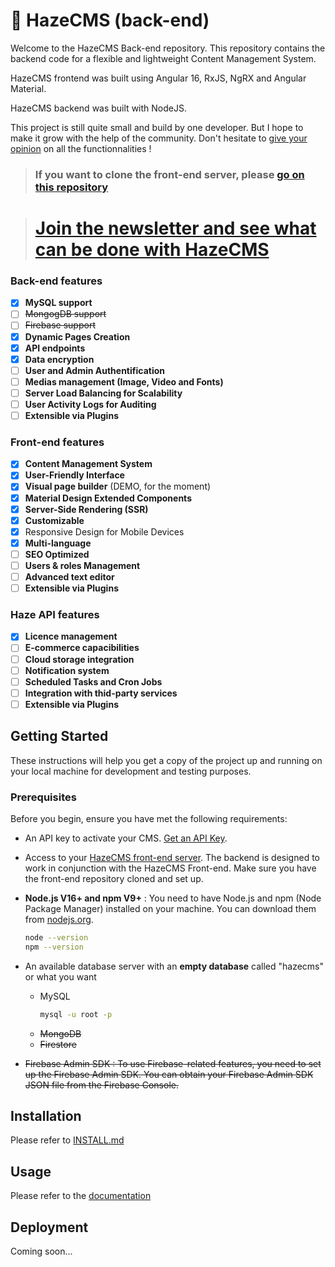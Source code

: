 # 🚀 HazeCMS (back-end)

Welcome to the HazeCMS Back-end repository. This repository contains the backend code for a flexible and lightweight Content Management System.

HazeCMS frontend was built using Angular 16, RxJS, NgRX and Angular Material.

HazeCMS backend was built with NodeJS.

This project is still quite small and build by one developer. But I hope to make it grow with the help of the community. Don't hesitate to [give your opinion](https://github.com/techfever-soft/hazecms-backend/issues) on all the functionnalities !

> ### If you want to clone the front-end server, please [go on this repository](https://github.com/techfever-soft/hazecms-frontend)

> # [Join the newsletter and see what can be done with HazeCMS](https://hazecms.com)

### Back-end features
- [x] **MySQL support**
- [ ] ~~MongogDB support~~
- [ ] ~~Firebase support~~
- [x] **Dynamic Pages Creation**
- [x] **API endpoints**
- [x] **Data encryption**
- [ ] **User and Admin Authentification**
- [ ] **Medias management (Image, Video and Fonts)**
- [ ] **Server Load Balancing for Scalability**
- [ ] **User Activity Logs for Auditing**
- [ ] **Extensible via Plugins**

### Front-end features
- [x] **Content Management System** 
- [x] **User-Friendly Interface**
- [x] **Visual page builder** (DEMO, for the moment)
- [x] **Material Design Extended Components**
- [x] **Server-Side Rendering (SSR)**
- [x] **Customizable**
- [x] Responsive Design for Mobile Devices
- [x] **Multi-language**
- [ ] **SEO Optimized**
- [ ] **Users & roles Management**
- [ ] **Advanced text editor**
- [ ] **Extensible via Plugins**

### Haze API features
- [x] **Licence management**
- [ ] **E-commerce capacibilities**
- [ ] **Cloud storage integration**
- [ ] **Notification system**
- [ ] **Scheduled Tasks and Cron Jobs**
- [ ] **Integration with thid-party services**
- [ ] **Extensible via Plugins**

## Getting Started

These instructions will help you get a copy of the project up and running on your local machine for development and testing purposes.

### Prerequisites

Before you begin, ensure you have met the following requirements:

- An API key to activate your CMS. [Get an API Key](https://hazecms.com).

- Access to your [HazeCMS front-end server](https://github.com/techfever-soft/hazecms-frontend). The backend is designed to work in conjunction with the HazeCMS Front-end. Make sure you have the front-end repository cloned and set up.

- **Node.js V16+ and npm V9+** : You need to have Node.js and npm (Node Package Manager) installed on your machine. You can download them from [nodejs.org](https://nodejs.org/).

  ```bash
  node --version
  npm --version
  ```

- An available database server with an **empty database** called "hazecms" or what you want
  - MySQL
    ```bash
    mysql -u root -p
    ```
  - ~~MongoDB~~
  - ~~Firestore~~
 
- ~~Firebase Admin SDK : To use Firebase-related features, you need to set up the Firebase Admin SDK. You can obtain your Firebase Admin SDK JSON file from the Firebase Console.~~


## Installation

Please refer to [INSTALL.md](https://github.com/techfever-soft/hazecms-backend/blob/main/INSTALL.md)

## Usage

Please refer to the [documentation](https://hazecms/documentation)

## Deployment

Coming soon...
